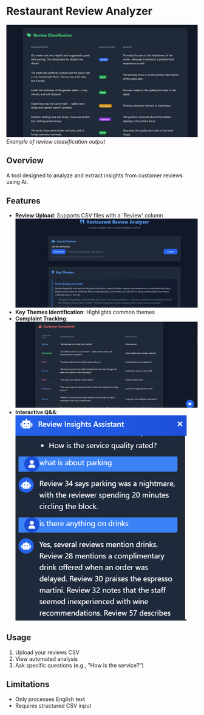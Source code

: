 # Restaurant Review Analyzer

![Review Classification Example](./images/s3.png)  
*Example of review classification output*

## Overview
A tool designed to analyze and extract insights from customer reviews using AI.

## Features
- **Review Upload**: Supports CSV files with a 'Review' column  
  ![Upload Interface](./images/s1.png)
- **Key Themes Identification**: Highlights common themes
- **Complaint Tracking**:  
  ![Complaints Table](./images/s2.png)
- **Interactive Q&A**:  
  ![Insights Assistant](./images/s4.png)

## Usage
1. Upload your reviews CSV
2. View automated analysis
3. Ask specific questions (e.g., "How is the service?")

## Limitations
- Only processes English text
- Requires structured CSV input
